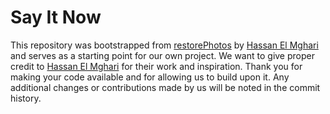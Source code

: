 # Say It Now

This repository was bootstrapped from [restorePhotos](https://github.com/Nutlope/restorePhotos) by [Hassan El Mghari](https://twitter.com/nutlope) and serves as a starting point for our own project. We want to give proper credit to [Hassan El Mghari](https://github.com/Nutlope) for their work and inspiration. Thank you for making your code available and for allowing us to build upon it. Any additional changes or contributions made by us will be noted in the commit history.
